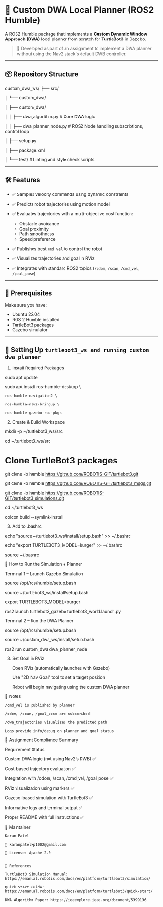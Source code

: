 # 🧭 Custom DWA Local Planner (ROS2 Humble)

A ROS2 Humble package that implements a **Custom Dynamic Window Approach (DWA)** local planner from scratch for **TurtleBot3** in Gazebo.

> 🚀 Developed as part of an assignment to implement a DWA planner without using the Nav2 stack's default DWB controller.

---

## 📦 Repository Structure

custom_dwa_ws/
├── src/

│ └── custom_dwa/

│ ├── custom_dwa/

│ │ ├── dwa_algorithm.py # Core DWA logic

│ │ ├── dwa_planner_node.py # ROS2 Node handling subscriptions, control loop

│ ├── setup.py

│ ├── package.xml

│ └── test/ # Linting and style check scripts


---

## 🛠️ Features

- ✅ Samples velocity commands using dynamic constraints

- ✅ Predicts robot trajectories using motion model

- ✅ Evaluates trajectories with a multi-objective cost function:
  - Obstacle avoidance
  - Goal proximity
  - Path smoothness
  - Speed preference

- ✅ Publishes best `cmd_vel` to control the robot

- ✅ Visualizes trajectories and goal in RViz

- ✅ Integrates with standard ROS2 topics (`/odom`, `/scan`, `/cmd_vel`, `/goal_pose`)


---

## 🧰 Prerequisites

Make sure you have:

- Ubuntu 22.04
- ROS 2 Humble installed
- TurtleBot3 packages
- Gazebo simulator

---

## 🧱 Setting Up `turtlebot3_ws and running custom dwa planner`

1. Install Required Packages

sudo apt update

sudo apt install ros-humble-desktop \

    ros-humble-navigation2 \
    
    ros-humble-nav2-bringup \
    
    ros-humble-gazebo-ros-pkgs

2. Create & Build Workspace

mkdir -p ~/turtlebot3_ws/src

cd ~/turtlebot3_ws/src

# Clone TurtleBot3 packages

git clone -b humble https://github.com/ROBOTIS-GIT/turtlebot3.git

git clone -b humble https://github.com/ROBOTIS-GIT/turtlebot3_msgs.git

git clone -b humble https://github.com/ROBOTIS-GIT/turtlebot3_simulations.git

cd ~/turtlebot3_ws

colcon build --symlink-install

3. Add to .bashrc


echo "source ~/turtlebot3_ws/install/setup.bash" >> ~/.bashrc

echo "export TURTLEBOT3_MODEL=burger" >> ~/.bashrc

source ~/.bashrc

🚀 How to Run the Simulation + Planner

Terminal 1 – Launch Gazebo Simulation

source /opt/ros/humble/setup.bash

source ~/turtlebot3_ws/install/setup.bash

export TURTLEBOT3_MODEL=burger

ros2 launch turtlebot3_gazebo turtlebot3_world.launch.py


Terminal 2 – Run the DWA Planner

source /opt/ros/humble/setup.bash

source ~/custom_dwa_ws/install/setup.bash

ros2 run custom_dwa dwa_planner_node

3. Set Goal in RViz

    Open RViz (automatically launches with Gazebo)

    Use "2D Nav Goal" tool to set a target position

    Robot will begin navigating using the custom DWA planner

📌 Notes

    /cmd_vel is published by planner

    /odom, /scan, /goal_pose are subscribed

    /dwa_trajectories visualizes the predicted path

    Logs provide info/debug on planner and goal status


🧠 Assignment Compliance Summary

Requirement	Status

Custom DWA logic (not using Nav2’s DWB)	✅

Cost-based trajectory evaluation	✅

Integration with /odom, /scan, /cmd_vel, /goal_pose	✅

RViz visualization using markers	✅

Gazebo-based simulation with TurtleBot3	✅

Informative logs and terminal output	✅

Proper README with full instructions	✅


📃 Maintainer

    Karan Patel

    📧 karanpatelkp1002@gmail.com

    📝 License: Apache 2.0
    
    
    🔗 References

    TurtleBot3 Simulation Manual: https://emanual.robotis.com/docs/en/platform/turtlebot3/simulation/

    Quick Start Guide: https://emanual.robotis.com/docs/en/platform/turtlebot3/quick-start/

    DWA Algorithm Paper: https://ieeexplore.ieee.org/document/5399136
